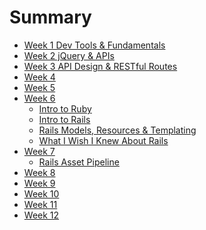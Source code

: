 # Summary

* [Week 1 Dev Tools & Fundamentals](week1/README.md)
  <!-- * [What is the Internet?](week1/what-is-the-internet.md) -->
  <!-- * [JS Data Types](week1/what-is-the-internet.md)
  * [Control Flow](week1/what-is-the-internet.md)
  * [Functions & Callbacks](week1/what-is-the-internet.md)
  * [The DOM](week1/what-is-the-internet.md) -->
* [Week 2 jQuery & APIs](week2/README.md)
  <!-- * [jQuery](week2/jquery.md)
  * [Underscore Templating](week2/jquery.md)
  * [Bootstrap JS](week2/jquery.md)
  * [API Design](week2/jquery.md) -->
* [Week 3 API Design & RESTful Routes](week3/README.md)
* [Week 4](week4/README.md)
* [Week 5](week5/README.md)
* [Week 6](week6/README.md)
  * [Intro to Ruby](week6/00-intro-to-ruby.md)
  * [Intro to Rails](week6/01-intro-to-rails.md)
  * [Rails Models, Resources & Templating](week6/02-rails-templating.md)
  * [What I Wish I Knew About Rails](week6/03-what-i-wish-i-knew.md)
* [Week 7](week7/README.md)
  * [Rails Asset Pipeline](week7/00-asset-pipeline.md)
* [Week 8](week8/README.md)
* [Week 9](week9/README.md)
* [Week 10](week10/README.md)
* [Week 11](week11/README.md)
* [Week 12](week12/README.md)

